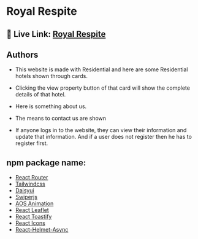 
# Royal Respite




## 🔗 Live Link: [Royal Respite](https://royal-respite.web.app/)



## Authors

- This website is made with Residential and here are some Residential hotels shown through cards.

- Clicking the view property button of that card will show the complete details of that hotel.

- Here is something about us.

- The means to contact us are shown

- If anyone logs in to the website, they can view their information and update that information. And if a user does not register then he has to register first.
##  npm package name:
-  [React Router](https://reactrouter.com/en/main)
-  [Tailwindcss](https://tailwindcss.com)
-  [Daisyui](https://daisyui.com/)
-  [Swiperjs](https://swiperjs.com)
-  [AOS Animation](https://michalsnik.github.io/aos)
-  [React Leaflet](https://react-leaflet.js.org)
-  [React Toastify](https://fkhadra.github.io/react-toastify/installation/)
-  [React Icons](https://react-icons.github.io/react-icons/)
-  [React-Helmet-Async](https://www.npmjs.com/package/react-helmet-async)